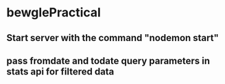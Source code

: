 # bewglePractical

## Start server with the command "nodemon start"

## pass fromdate and todate query parameters in stats api for filtered data
